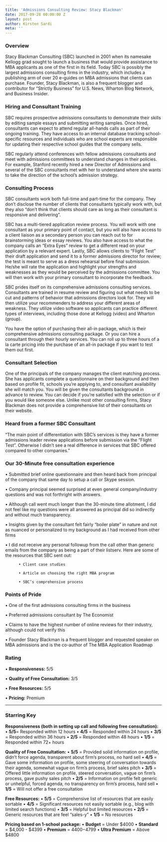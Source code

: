 ```yaml
---
title: 'Admissions Consulting Review: Stacy Blackman'
date: 2017-09-28 00:00:00 Z
layout: post
author: Kirsten Sardi
meta: ''
--- 
```


### **Overview**
Stacy Blackman Consulting (SBC) launched in 2001 when its namesake Kellogg grad sought to launch a business that would provide assistance to MBA applicants as one of the first in its field.  Today SBC is possibly the largest admissions consulting firms in the industry, which includes a publishing arm of over 20 e-guides on MBA admissions that clients can purchase.  Founder, Stacy Blackman, is also a frequent blogger and contributor for “Strictly Business” for U.S. News, Wharton Blog Network, and Business Insider.  

### **Hiring and Consultant Training**
SBC requires prospective admissions consultants to demonstrate their skills by editing sample essays and submitting writing samples.  Once hired, consultants can expect to attend regular all-hands calls as part of their ongoing training.  They have access to an internal database tracking school-specific resources and individuals who are school experts are responsible for updating their respective school guides that the company sells.  

SBC regularly attend conferences with fellow admissions consultants and meet with admissions committees to understand changes in their policies.  For example, Stanford recently hired a new Director of Admissions and several of the SBC consultants met with her to understand where she wants to take the direction of the school’s admission strategy.  

### **Consulting Process**

SBC consultants work both full-time and part-time for the company.  They don’t disclose the number of clients that consultants typically work with, but they also “don’t think that clients should care as long as their consultant is responsive and delivering”.  

SBC has a multi-tiered application review process.  You will work with one consultant as your primary point of contact, but you will also have access to a client liaison as a secondary person you can reach out to for brainstorming ideas or essay reviews.  You also have access to what the company calls an “Extra Eyes” review to get a different read on your application by a relevant expert.  Lastly, SBC allows clients to “Flight Test” their draft application and send it to a former admissions director for review; the test is meant to serve as a dress rehearsal before final submission.  He/she will rate the application and highlight your strengths and weaknesses as they would be perceived by the admissions committee.  You will then work with your primary consultant to incorporate the feedback.  

SBC prides itself on its comprehensive admissions consulting services.  Consultants are trained in resume review and figuring out what needs to be cut and patterns of behavior that admissions directors look for.  They will then utilize your recommenders to address your different areas of weakness.  They utilize video software so applicants can practice different types of interviews, including those done at Kellogg (video) and Wharton (group). 

You have the option of purchasing their all-in package, which is their comprehensive admissions consulting package.  Or you can hire a consultant through their hourly services.  You can roll up to three hours of a la carte pricing into the purchase of an all-in package if you want to test them out first. 

### **Consultant Selection**

One of the principals of the company manages the client matching process.  She has applicants complete a questionnaire on their background and then based on profile fit, schools you’re applying to, and consultant availability she will match you.  You will be given the consultants background in advance to review.  You can decide if you’re satisfied with the selection or if you would like someone else. Unlike most other consulting firms, Stacy Blackman does not provide a comprehensive list of their consultants on their website.

### **Heard from a former SBC Consultant**

“The main point of differentiation with SBC’s services is they have a former admissions leader review applications before submission via the “Flight Test”.  Otherwise I didn’t see a real difference in services that SBC offered compared to other companies.”

### **Our 30-Minute free consultation experience**

• Submitted brief online questionnaire and then heard back from principal of the company that same day to setup a call or Skype session.

• Company principal seemed surprised at even general company/industry questions and was not forthright with answers.  

• Although call went much longer than the 30-minute time allotment, I did not feel like my questions were all answered as principal did so indirectly and without much transparency. 

• Insights given by the consultant felt fairly “boiler plate” in nature and not as nuanced or personalized to my background as I had received from other firms

• I did not receive any personal followup from the call other than generic emails from the company as being a part of their listserv.  Here are some of the resources that SBC sent out: 

          •	Client case studies

          •	Article on choosing the right MBA program

          •	SBC’s comprehensive process


### **Points of Pride**

• One of the first admissions consulting firms in the business

• Preferred admissions consultant by The Economist

• Claims to have the highest number of online reviews for their industry, although could not verify this

• Founder Stacy Blackman is a frequent blogger and requested speaker on MBA admissions and is the co-author of The MBA Application Roadmap



### **Rating**

• **Responsiveness:**	5/5

• **Quality of Free Consultation:**	3/5

• **Free Resources:**	5/5

• **Pricing:** Premium


-------------------------------------------------------------------------------------------------------------------------------------

### **Starring Key**

**Responsiveness (both in setting up call and following free consultation):**
• **5/5**= Responded within 12 hours
• **4/5** = Responded within 24 hours
• **3/5** = Responded within 36 hours
• **2/5** = Responded within 48 hours
• **1/5** = Responded within 72+ hours

**Quality of Free Consultation:**
• **5/5** = Provided solid information on profile, didn’t force agenda, transparent about firm’s process, no hard sell
• **4/5** = Gave some information on profile, some steering of conversation towards their agenda, somewhat vague on firm’s process, brief sales pitch
• **3/5** = Offered little information on profile, steered conversation, vague on firm’s process, gave pushy sales pitch
• **2/5** = Information on profile felt generic or unhelpful, forced agenda, no transparency on firm’s process, hard sell
• **1/5** = Will not offer a free consultation

**Free Resources:**
• **5/5** = Comprehensive list of resources that are easily sortable
• **4/5** = Significant resources not easily sortable (e.g., blog with limited search functions)
• **3/5** = Helpful but limited resources
• **2/5** = Generic resources that are feel “sales-y”
• **1/5** = No resources

**Pricing based on 1-school package:**
• **Budget** = Under $4000
• **Standard** = $4,000 - $4399
• **Premium** = $4400-$4799
• **Ultra Premium** = Above $4800



